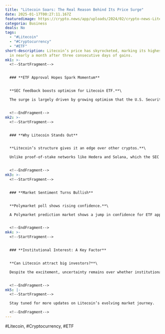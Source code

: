 ```yaml
---
title: "Litecoin Soars: The Real Reason Behind Its Price Surge"
date: 2025-01-17T00:27:11.167Z
featuredimage: https://crypto.news/app/uploads/2024/02/crypto-news-Litecoin-option04.webp
categoria: Business
deals: No
tags:
  - "#Litecoin"
  - "#Cryptocurrency"
  - "#ETF"
short-description: Litecoin’s price has skyrocketed, marking its highest level
  in nearly a month after three consecutive days of gains.
mk1: >-
  <!--StartFragment-->


  ### **ETF Approval Hopes Spark Momentum**


  **SEC feedback boosts optimism for Litecoin ETF.**\

  The surge is largely driven by growing optimism that the U.S. Securities and Exchange Commission (SEC) may approve a spot Litecoin ETF proposed by Canary Capital. Comments from the SEC to Canary hint at potential approval, fueling investor excitement.


  <!--EndFragment-->
mk2: >-
  <!--StartFragment-->


  ### **Why Litecoin Stands Out**


  **Litecoin’s structure gives it an edge over other cryptos.**\

  Unlike proof-of-stake networks like Hedera and Solana, which the SEC often targets as unregistered securities, Litecoin operates as a Bitcoin fork. This proof-of-work model improves its chances for regulatory approval.


  <!--EndFragment-->
mk3: >-
  <!--StartFragment-->


  ### **Market Sentiment Turns Bullish**


  **Polymarket poll shows rising confidence.**\

  A Polymarket prediction market shows a jump in confidence for ETF approval, with odds increasing from 40% to 60%. This shift reflects growing market belief in Litecoin’s regulatory success.


  <!--EndFragment-->
mk4: >-
  <!--StartFragment-->


  ### **Institutional Interest: A Key Factor**


  **Can Litecoin attract big investors?**\

  Despite the excitement, uncertainty remains over whether institutional investors will back a Litecoin ETF. Bitcoin continues to dominate with over $120 billion in assets, far surpassing Ethereum's $12 billion.


  <!--EndFragment-->
mk5: |-
  <!--StartFragment-->

  Stay tuned for more updates on Litecoin’s evolving market journey.

  <!--EndFragment-->
---
```

<!--StartFragment-->

\#Litecoin, #Cryptocurrency, #ETF

<!--EndFragment-->